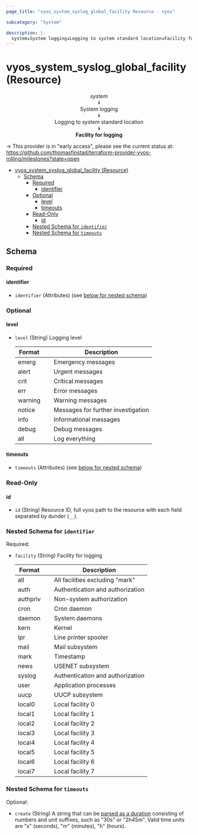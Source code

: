 ```yaml
---
page_title: "vyos_system_syslog_global_facility Resource - vyos"

subcategory: "System"

description: |-
  system⯯System logging⯯Logging to system standard location⯯Facility for logging
---
```


# vyos_system_syslog_global_facility (Resource)
<center>

*system*  
⯯  
System logging  
⯯  
Logging to system standard location  
⯯  
**Facility for logging**


</center>

-> This provider is in "early access", please see the current status at: https://github.com/thomasfinstad/terraform-provider-vyos-rolling/milestones?state=open

<!--TOC-->

- [vyos_system_syslog_global_facility (Resource)](#vyos_system_syslog_global_facility-resource)
  - [Schema](#schema)
    - [Required](#required)
      - [identifier](#identifier)
    - [Optional](#optional)
      - [level](#level)
      - [timeouts](#timeouts)
    - [Read-Only](#read-only)
      - [id](#id)
    - [Nested Schema for `identifier`](#nested-schema-for-identifier)
    - [Nested Schema for `timeouts`](#nested-schema-for-timeouts)

<!--TOC-->

<!-- schema generated by tfplugindocs -->
## Schema

### Required

#### identifier
- `identifier` (Attributes) (see [below for nested schema](#nestedatt--identifier))

### Optional

#### level
- `level` (String) Logging level

    |  Format   &emsp;|  Description                         |
    |-----------|--------------------------------------|
    |  emerg    &emsp;|  Emergency messages                  |
    |  alert    &emsp;|  Urgent messages                     |
    |  crit     &emsp;|  Critical messages                   |
    |  err      &emsp;|  Error messages                      |
    |  warning  &emsp;|  Warning messages                    |
    |  notice   &emsp;|  Messages for further investigation  |
    |  info     &emsp;|  Informational messages              |
    |  debug    &emsp;|  Debug messages                      |
    |  all      &emsp;|  Log everything                      |
#### timeouts
- `timeouts` (Attributes) (see [below for nested schema](#nestedatt--timeouts))

### Read-Only

#### id
- `id` (String) Resource ID, full vyos path to the resource with each field separated by dunder (`__`).

<a id="nestedatt--identifier"></a>
### Nested Schema for `identifier`

Required:

- `facility` (String) Facility for logging

    |  Format    &emsp;|  Description                       |
    |------------|------------------------------------|
    |  all       &emsp;|  All facilities excluding &#34;mark&#34;   |
    |  auth      &emsp;|  Authentication and authorization  |
    |  authpriv  &emsp;|  Non-system authorization          |
    |  cron      &emsp;|  Cron daemon                       |
    |  daemon    &emsp;|  System daemons                    |
    |  kern      &emsp;|  Kernel                            |
    |  lpr       &emsp;|  Line printer spooler              |
    |  mail      &emsp;|  Mail subsystem                    |
    |  mark      &emsp;|  Timestamp                         |
    |  news      &emsp;|  USENET subsystem                  |
    |  syslog    &emsp;|  Authentication and authorization  |
    |  user      &emsp;|  Application processes             |
    |  uucp      &emsp;|  UUCP subsystem                    |
    |  local0    &emsp;|  Local facility 0                  |
    |  local1    &emsp;|  Local facility 1                  |
    |  local2    &emsp;|  Local facility 2                  |
    |  local3    &emsp;|  Local facility 3                  |
    |  local4    &emsp;|  Local facility 4                  |
    |  local5    &emsp;|  Local facility 5                  |
    |  local6    &emsp;|  Local facility 6                  |
    |  local7    &emsp;|  Local facility 7                  |


<a id="nestedatt--timeouts"></a>
### Nested Schema for `timeouts`

Optional:

- `create` (String) A string that can be [parsed as a duration](https://pkg.go.dev/time#ParseDuration) consisting of numbers and unit suffixes, such as &#34;30s&#34; or &#34;2h45m&#34;. Valid time units are &#34;s&#34; (seconds), &#34;m&#34; (minutes), &#34;h&#34; (hours).
